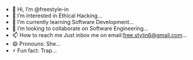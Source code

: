 - 👋 Hi, I’m @freestyle-in
- 👀 I’m interested in Ethical Hacking...
- 🌱 I’m currently learning Software Development...
- 💞️ I’m looking to collaborate on Software Engineering...
- 📫 How to reach me Just inbox me on email:free.stylin6@gmail.com...
- 😄 Pronouns: She...
- ⚡ Fun fact: Trap...

<!---
freestyle-in/freestyle-in is a ✨ special ✨ repository because its `README.md` (this file) appears on your GitHub profile.
You can click the Preview link to take a look at your changes.
--->
